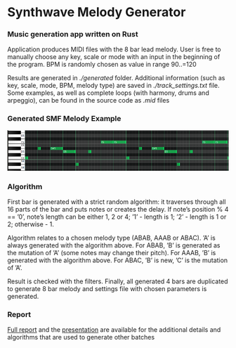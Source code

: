 # Synthwave Melody Generator

### Music generation app written on Rust

Application produces MIDI files with the 8 bar lead melody.
User is free to manually choose any key,
scale or mode with an input in the beginning of the program.
BPM is randomly chosen as value in range 90..=120

Results are generated in *./generated* folder. Additional information
(such as key, scale, mode, BPM, melody type) are saved in *./track_settings.txt*
file. Some examples, as well as complete loops (with harmony, drums and arpeggio),
can be found in the source code as *.mid* files

### Generated SMF Melody Example

![melody view](melody_view.png)

### Algorithm

First bar is generated with a strict random algorithm: it traverses through all 16
parts of the bar and puts notes or creates the delay. If note’s position % 4 == ’0’, note’s
length can be either 1, 2 or 4; ’1’ - length is 1; ’2’ - length is 1 or 2; otherwise - 1.

Algorithm relates to a chosen melody type (ABAB, AAAB or ABAC). ’A’ is always
generated with the algorithm above. For ABAB, ’B’ is generated as the mutation of ’A’
(some notes may change their pitch). For AAAB, ’B’ is generated with the algorithm above.
For ABAC, ’B’ is new, ’C’ is the mutation of ’A’.

Result is checked with the filters. Finally, all generated 4 bars are duplicated to
generate 8 bar melody and settings file with chosen parameters is generated.

### Report

[Full report](IMG_Team_Project_Report.pdf) and the [presentation](IMG_Team_Project_Presentation.pptx) are available
for the additional details and algorithms that are used to generate other batches